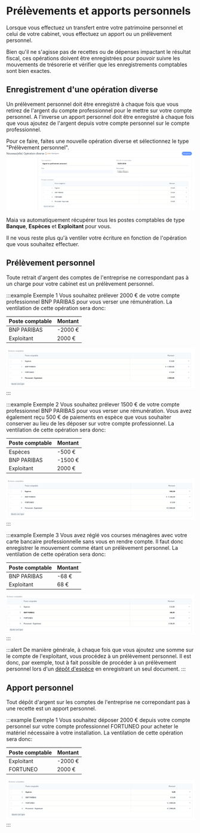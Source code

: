 # Prélèvements et apports personnels

Lorsque vous effectuez un transfert entre votre patrimoine personnel et celui de votre cabinet, vous effectuez un apport ou un prélèvement personnel.

Bien qu'il ne s'agisse pas de recettes ou de dépenses impactant le résultat fiscal, ces opérations doivent être enregistrées pour pouvoir suivre les mouvements de trésorerie et vérifier que les enregistrements comptables sont bien exactes.

## Enregistrement d'une opération diverse

Un prélèvement personnel doit être enregistré à chaque fois que vous retirez de l'argent du compte professionnel pour le mettre sur votre compte personnel.
A l'inverse un apport personnel doit être enregistré à chaque fois que vous ajoutez de l'argent depuis votre compte personnel sur le compte professionnel.

Pour ce faire, faites une nouvelle opération diverse et sélectionnez le type "Prélèvement personnel".
![Opération de prélèvement personnel](/content/maia/accounting/personal_debit_credit/personal_debit_credit.png)

Maia va automatiquement récupérer tous les postes comptables de type __Banque__, __Espèces__ et __Exploitant__ pour vous.

Il ne vous reste plus qu'à ventiler votre écriture en fonction de l'opération que vous souhaitez effectuer.

## Prélèvement personnel

Toute retrait d'argent des comptes de l'entreprise ne correspondant pas à un charge pour votre cabinet est un prélèvement personnel.

:::example Exemple 1
Vous souhaitez prélever 2000 € de votre compte professionnel BNP PARIBAS pour vous verser une rémunération.
La ventilation de cette opération sera donc:

|Poste comptable|Montant|
|---------------|-------|
|BNP PARIBAS    |-2000 €|
|Exploitant     |2000 € |

![Prélèvement personnel - Exemple 1](/content/maia/accounting/personal_debit_credit/personal_debit_example_1.png)
:::

:::example Exemple 2
Vous souhaitez prélever 1500 € de votre compte professionnel BNP PARIBAS pour vous verser une rémunération.
Vous avez également reçu 500 € de paiements en espèce que vous souhaiter conserver au lieu de les déposer sur votre compte professionnel.
La ventilation de cette opération sera donc:

|Poste comptable|Montant|
|---------------|-------|
|Espèces        |-500 € |
|BNP PARIBAS    |-1500 €|
|Exploitant     |2000 € |

![Prélèvement personnel - Exemple 2](/content/maia/accounting/personal_debit_credit/personal_debit_example_2.png)
:::

:::example Exemple 3
Vous avez réglé vos courses ménagères avec votre carte bancaire professionnelle sans vous en rendre compte.
Il faut donc enregistrer le mouvement comme étant un prélèvement personnel.
La ventilation de cette opération sera donc:

|Poste comptable|Montant|
|---------------|-------|
|BNP PARIBAS    |-68 €|
|Exploitant     |68 € |

![Prélèvement personnel - Exemple 3](/content/maia/accounting/personal_debit_credit/personal_debit_example_3.png)
:::


:::alert
De manière générale, à chaque fois que vous ajoutez une somme sur le compte de l'exploitant, vous procédez à un prélèvement personnel.
Il est donc, par exemple, tout à fait possible de procéder à un prélèvement personnel lors d'un [dépôt d'espèce](/maia/comptabilite/depot-especes/) en enregistrant un seul document.
:::

## Apport personnel

Tout dépôt d'argent sur les comptes de l'entreprise ne correpondant pas à une recette est un apport personnel.

:::example Exemple 1
Vous souhaitez déposer 2000 € depuis votre compte personnel sur votre compte professionnel FORTUNEO pour acheter le matériel nécessaire à votre installation.
La ventilation de cette opération sera donc:

|Poste comptable|Montant|
|---------------|-------|
|Exploitant     |-2000 €|
|FORTUNEO       |2000 € |

![Apport personnel - Exemple 1](/content/maia/accounting/personal_debit_credit/personal_credit_example_1.png)
:::